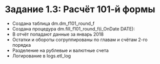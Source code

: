 # Задание 1.3: Расчёт 101-й формы
- Создана таблица dm.dm_f101_round_f
- Создана процедура dm.fill_f101_round_f(i_OnDate DATE):
- В отчёт попадают данные за январь 2018
- Остатки и обороты согруппированы по главам и счётам 2-го порядка
- Разделение на рублевые и валютные счета
- Логирование в logs.etl_log
